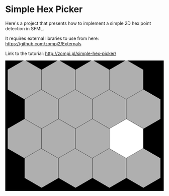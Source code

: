 # Simple Hex Picker

Here's a project that presents how to implement a simple 2D hex point detection in SFML.

It requires external libraries to use from here: https://github.com/zompi2/Externals

Link to the tutorial: http://zompi.pl/simple-hex-picker/

![](Screenshots/hpicker.PNG)